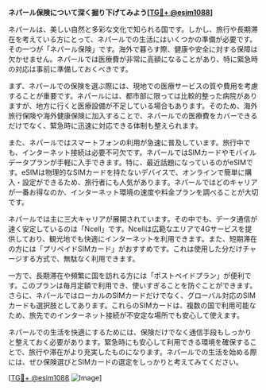 **ネパール保険について深く掘り下げてみよう[[TG💪+ @esim1088](https://t.me/s/esim1088)]**

ネパールは、美しい自然と多彩な文化で知られる国です。しかし、旅行や長期滞在を考えている方にとって、ネパールでの生活にはいくつかの準備が必要です。その一つが「ネパール保険」です。海外で暮らす際、健康や安全に対する保障は欠かせません。ネパールでは医療費が非常に高額になることがあり、特に緊急時の対応は事前に準備しておくべきです。

まず、ネパールでの保険を選ぶ際には、現地での医療サービスの質や費用を考慮することが重要です。ネパールには、都市部に限っては比較的整った病院がありますが、地方に行くと医療設備が不足している場合もあります。そのため、海外旅行保険や海外健康保険に加入することで、ネパールでの医療費をカバーできるだけでなく、緊急時に迅速に対応できる体制も整えられます。

また、ネパールではスマートフォンの利用が急速に普及しています。旅行中でも、インターネット接続は必要不可欠です。ネパールではSIMカードやモバイルデータプランが手軽に入手できます。特に、最近話題になっているのがeSIMです。eSIMは物理的なSIMカードを持たないデバイスで、オンラインで簡単に購入・設定ができるため、旅行者にも人気があります。ネパールではどのキャリアが一番お得なのか、インターネット環境の速度や料金プランを調べることが大切です。

ネパールでは主に三大キャリアが展開されています。その中でも、データ通信が速く安定しているのは「Ncell」です。Ncellは広範なエリアで4Gサービスを提供しており、観光地でも快適にインターネットを利用できます。また、短期滞在の方には「プリペイドSIMカード」がおすすめです。これは使用した分だけチャージする方式で、無駄なく利用できます。

一方で、長期滞在や頻繁に国を訪れる方には「ポストペイドプラン」が便利です。このプランは毎月定額で利用でき、使いすぎることを防ぐことができます。さらに、ネパールではローカルのSIMカードだけでなく、グローバル対応のSIMカードも選択肢としてあります。これらのSIMカードは、複数の国で利用可能なため、旅先でのインターネット接続が不安定な場所でも安心して使えます。

ネパールでの生活を快適にするためには、保険だけでなく通信手段もしっかりと整えておく必要があります。緊急時にも安心して利用できる環境を確保することで、旅行や滞在がより充実したものになります。ネパールでの生活を始める際には、ぜひ保険選びとSIMカードの選定をしっかりと考えてみてください。

[[TG💪+ @esim1088](https://t.me/s/esim1088) ![Image](https://i.postimg.cc/Y0z9fWf4/image.png)]